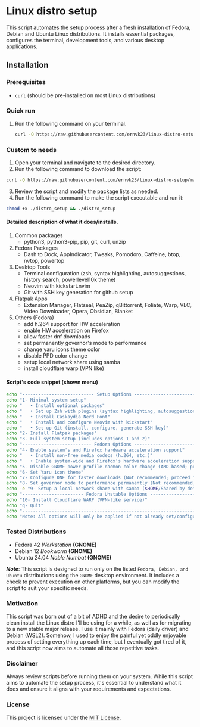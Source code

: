 # Linux distro setup

This script automates the setup process after a fresh installation of Fedora, Debian and Ubuntu Linux distributions. It installs essential packages, configures the terminal, development tools, and various desktop applications.

## Installation

### Prerequisites
- `curl` (should be pre-installed on most Linux distributions)

### Quick run
1. Run the following command on your terminal.
	```bash
	curl -O https://raw.githubusercontent.com/ernvk23/linux-distro-setup/main/distro_setup && chmod +x ./distro_setup && ./distro_setup
	```
### Custom to needs
1. Open your terminal and navigate to the desired directory.
2. Run the following command to download the script:
  ```bash
  curl -O https://raw.githubusercontent.com/ernvk23/linux-distro-setup/main/distro_setup
  ```
3. Review the script and modify the package lists as needed.
4. Run the following command to make the script executable and run it:
  ```bash
  chmod +x ./distro_setup && ./distro_setup
  ```

#### Detailed description of what it does/installs.
1. Common packages
    - python3, python3-pip, pip, git, curl, unzip
2. Fedora Packages
    - Dash to Dock, AppIndicator, Tweaks, Pomodoro, Caffeine, btop, nvtop, powertop
3. Desktop Tools
    - Terminal configuration (zsh, syntax highlighting, autosuggestions, history search, powerlevel10k theme)
    - Neovim with kickstart.nvim
    - Git with SSH key generation for github setup
3. Flatpak Apps
    - Extension Manager, Flatseal, PeaZip, qBittorrent, Foliate, Warp, VLC, Video Downloader, Opera, Obsidian, Blanket
5. Others (Fedora)
    - add h.264 support for HW acceleration
    - enable HW acceleration on Firefox
    - allow faster dnf downloads
    - set permanently governor's mode to performance
    - change yaru icons theme color
    - disable PPD color change
    - setup local network share using samba
    - install cloudflare warp (VPN like)

#### Script's code snippet (shown menu)
```bash
echo "--------------------------- Setup Options ---------------------------"
echo "1- Minimal system setup"
echo "   • Install optional packages"
echo "   • Set up Zsh with plugins (syntax highlighting, autosuggestions, etc.)"
echo "   • Install Caskaydia Nerd Font"
echo "   • Install and configure Neovim with kickstart"
echo "   • Set up Git (install, configure, generate SSH key)"
echo "2- Install Flatpak packages"
echo "3- Full system setup (includes options 1 and 2)"
echo "-------------------------- Fedora Options --------------------------"
echo "4- Enable system's and Firefox hardware acceleration support"
echo "   • Install non-free media codecs (h.264, etc.)"
echo "   • Enable system-wide and Firefox's hardware acceleration support"
echo "5- Disable GNOME power-profile-daemon color change (AMD-based; proceed if you know what you are doing!)"
echo "6- Set Yaru icon theme"
echo "7- Configure DNF for faster downloads (Not recommended; proceed if you know what you are doing!)"
echo "8- Set governor mode to performance permanently (Not recommended; proceed if you know what you are doing!)"
echo -e "9- Setup a local network share with samba ($HOME/Shared by default)"
echo "----------------------- Fedora Unstable Options --------------------"
echo "10- Install Cloudflare WARP (VPN-like service)"
echo "q- Quit"
echo "--------------------------------------------------------------------"
echo "Note: All options will only be applied if not already set/configured."
```

### Tested Distributions
- Fedora 42 *Workstation* **(GNOME)**
- Debian 12 *Bookworm* **(GNOME)**
- Ubuntu 24.04 *Noble Numbat* **(GNOME)**

***Note***: This script is designed to run only on the listed `Fedora, Debian, and Ubuntu` distributions using the `GNOME` desktop environment. It includes a check to prevent execution on other platforms, but you can modify the script to suit your specific needs.

### Motivation
This script was born out of a bit of ADHD and the desire to periodically clean install the Linux distro I'll be using for a while, as well as for migrating to a new stable major release. I use it mainly with Fedora (daily driver) and Debian (WSL2). Somehow, I used to enjoy the painful yet oddly enjoyable process of setting everything up each time, but I eventually got tired of it, and this script now aims to automate all those repetitive tasks.

### Disclaimer
Always review scripts before running them on your system. While this script aims to automate the setup process, it's essential to understand what it does and ensure it aligns with your requirements and expectations.

### License
This project is licensed under the [MIT License](LICENSE.md).
